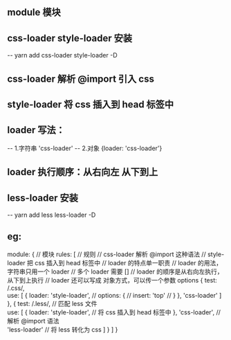 ## module 模块

## css-loader style-loader 安装
-- yarn add css-loader style-loader -D

## css-loader 解析 @import 引入 css
## style-loader 将 css 插入到 head 标签中

## loader 写法：
-- 1.字符串  'css-loader'
-- 2.对象    {loader: 'css-loader'}

## loader 执行顺序：从右向左 从下到上

## less-loader 安装
-- yarn add less less-loader -D

## eg:
module: {                                       // 模块
    rules: [                                    // 规则
        // css-loader 解析 @import 这种语法
        // style-loader 把 css 插入到 head 标签中
        // loader 的特点单一职责
        // loader 的用法，字符串只用一个 loader
        // 多个 loader 需要 []
        // loader 的顺序是从右向左执行，从下到上执行
        // loader 还可以写成 对象方式，可以传一个参数 options
        {
            test: /\.css/,                      
            use: [
                {
                    loader: 'style-loader',
                    // options: {
                    //     insert: 'top'
                    // }
                },
                'css-loader'
            ]
        },
        {
            test: /\.less/,                 // 匹配 less 文件    
            use: [
                {
                    loader: 'style-loader', // 将 css 插入到 head 标签中
                },
                'css-loader',               // 解析 @import 语法  
                'less-loader'               // 将 less 转化为 css
            ]
        }
    ]
}